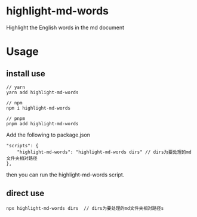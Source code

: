 # highlight-md-words

Highlight the English words in the md document

# Usage

## install use

```
// yarn
yarn add highlight-md-words

// npm
npm i highlight-md-words

// pnpm
pnpm add highlight-md-words
```

Add the following to package.json

```
"scripts": {
    "highlight-md-words": "highlight-md-words dirs" // dirs为要处理的md文件夹相对路径
},
```

then you can run the highlight-md-words script.

## direct use

```
npx highlight-md-words dirs  // dirs为要处理的md文件夹相对路径s
```
